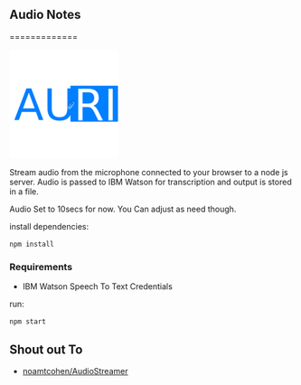 ## Audio Notes
=============

![Logo](public/android-chrome-192x192.png)

Stream audio from the microphone connected to your browser to a node js server.
Audio is passed to IBM Watson for transcription and output is stored in a file.

Audio Set to 10secs for now. You Can adjust as need though.

install dependencies:

    npm install


### Requirements

- IBM Watson Speech To Text Credentials

run:

    npm start

## Shout out To

- [noamtcohen/AudioStreamer](https://github.com/noamtcohen/AudioStreamer)

